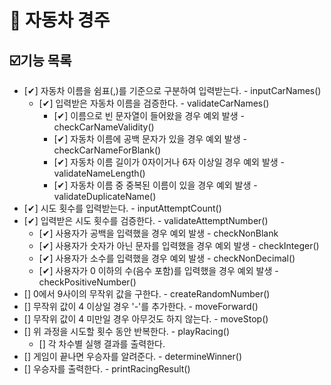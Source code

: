 # 🚗 자동차 경주

## ☑️기능 목록

- [✔] 자동차 이름을 쉼표(,)를 기준으로 구분하여 입력받는다. - inputCarNames()
    - [✔] 입력받은 자동차 이름을 검증한다. - validateCarNames()
        - [✔] 이름으로 빈 문자열이 들어왔을 경우 예외 발생 - checkCarNameValidity()
        - [✔] 자동차 이름에 공백 문자가 있을 경우 예외 발생 - checkCarNameForBlank()
        - [✔] 자동차 이름 길이가 0자이거나 6자 이상일 경우 예외 발생 - validateNameLength()
        - [✔] 자동차 이름 중 중복된 이름이 있을 경우 예외 발생 - validateDuplicateName()
- [✔] 시도 횟수를 입력받는다. - inputAttemptCount()
- [✔] 입력받은 시도 횟수를 검증한다. - validateAttemptNumber()
    - [✔] 사용자가 공백을 입력했을 경우 예외 발생 - checkNonBlank
    - [✔] 사용자가 숫자가 아닌 문자를 입력했을 경우 예외 발생 - checkInteger()
    - [✔] 사용자가 소수를 입력했을 경우 예외 발생 - checkNonDecimal()
    - [✔] 사용자가 0 이하의 수(음수 포함)를 입력했을 경우 예외 발생 - checkPositiveNumber()
- [] 0에서 9사이의 무작위 값을 구한다. - createRandomNumber()
- [] 무작위 값이 4 이상일 경우 '-'를 추가한다. - moveForward()
- [] 무작위 값이 4 미만일 경우 아무것도 하지 않는다. - moveStop()
- [] 위 과정을 시도할 횟수 동안 반복한다. - playRacing()
    - [] 각 차수별 실행 결과를 출력한다.
- [] 게임이 끝나면 우승자를 알려준다. - determineWinner()
- [] 우승자를 출력한다. - printRacingResult()